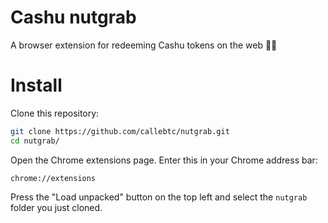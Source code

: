 # Cashu nutgrab
A browser extension for redeeming Cashu tokens on the web 🫴🥜

# Install

Clone this repository:

```bash
git clone https://github.com/callebtc/nutgrab.git
cd nutgrab/
```

Open the Chrome extensions page. Enter this in your Chrome address bar:

```
chrome://extensions
```

Press the "Load unpacked" button on the top left and select the `nutgrab` folder you just cloned. 